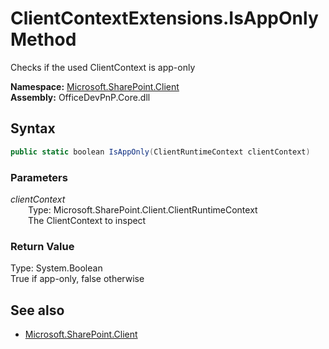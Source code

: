 # ClientContextExtensions.IsAppOnly Method  
Checks if the used ClientContext is app-only  

**Namespace:** [Microsoft.SharePoint.Client](Microsoft.SharePoint.Client.md)  
**Assembly:** OfficeDevPnP.Core.dll  
## Syntax
```C#
public static boolean IsAppOnly(ClientRuntimeContext clientContext)
```
### Parameters
*clientContext*  
&emsp;&emsp;Type: Microsoft.SharePoint.Client.ClientRuntimeContext  
&emsp;&emsp;The ClientContext to inspect  
  
### Return Value
Type: System.Boolean  
True if app-only, false otherwise

## See also
- [Microsoft.SharePoint.Client](Microsoft.SharePoint.Client.md)
